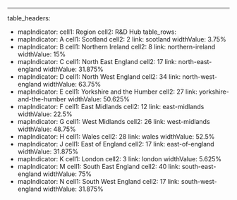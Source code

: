 ---
table_headers:
 - mapIndicator:
   cell1: Region
   cell2: R&D Hub
table_rows:
 - mapIndicator: A
   cell1: Scotland
   cell2: 2
   link: scotland
   widthValue: 3.75%
 - mapIndicator: B
   cell1: Northern Ireland
   cell2: 8
   link: northern-ireland
   widthValue: 15%
 - mapIndicator: C
   cell1: North East England
   cell2: 17
   link: north-east-england
   widthValue: 31.875%
 - mapIndicator: D
   cell1: North West England
   cell2: 34
   link: north-west-england
   widthValue: 63.75%
 - mapIndicator: E
   cell1: Yorkshire and the Humber
   cell2: 27
   link: yorkshire-and-the-humber
   widthValue: 50.625%
 - mapIndicator: F
   cell1: East Midlands
   cell2: 12
   link: east-midlands
   widthValue: 22.5%
 - mapIndicator: G
   cell1: West Midlands
   cell2: 26
   link: west-midlands
   widthValue: 48.75%
 - mapIndicator: H
   cell1: Wales
   cell2: 28
   link: wales
   widthValue: 52.5%
 - mapIndicator: J
   cell1: East of England
   cell2: 17
   link: east-of-england
   widthValue: 31.875%
 - mapIndicator: K
   cell1: London
   cell2: 3
   link: london
   widthValue: 5.625%
 - mapIndicator: M
   cell1: South East England
   cell2: 40
   link: south-east-england
   widthValue: 75%
 - mapIndicator: N
   cell1: South West England
   cell2: 17
   link: south-west-england
   widthValue: 31.875%

